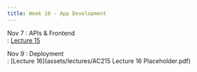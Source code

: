 ```yaml
---
title: Week 10 - App Development 
---
```


Nov 7
: APIs & Frontend	
  : [Lecture 15](../assets/lectures/lecture15/10_operations_deployment.pdf)

Nov 9
: Deployment	
  : [Lecture 16](assets/lectures/AC215 Lecture 16 Placeholder.pdf)

  
  